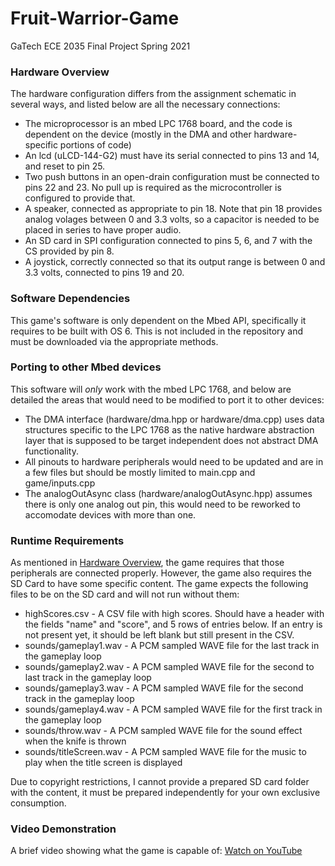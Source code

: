 # Fruit-Warrior-Game
GaTech ECE 2035 Final Project Spring 2021

### Hardware Overview
The hardware configuration differs from the assignment schematic in several ways, and listed below are all the necessary connections:
* The microprocessor is an mbed LPC 1768 board, and the code is dependent on the device (mostly in the DMA and other hardware-specific portions of code)
* An lcd (uLCD-144-G2) must have its serial connected to pins 13 and 14, and reset to pin 25.
* Two push buttons in an open-drain configuration must be connected to pins 22 and 23. No pull up is required as the microcontroller is configured to provide that.
* A speaker, connected as appropriate to pin 18. Note that pin 18 provides analog volages between 0 and 3.3 volts, so a capacitor is needed to be placed in series to have proper audio.
* An SD card in SPI configuration connected to pins 5, 6, and 7 with the CS provided by pin 8.
* A joystick, correctly connected so that its output range is between 0 and 3.3 volts, connected to pins 19 and 20.

### Software Dependencies
This game's software is only dependent on the Mbed API, specifically it requires to be built with OS 6. This is not included in the repository and must be downloaded via the appropriate methods.

### Porting to other Mbed devices
This software will *only* work with the mbed LPC 1768, and below are detailed the areas that would need to be modified to port it to other devices:
* The DMA interface (hardware/dma.hpp or hardware/dma.cpp) uses data structures specific to the LPC 1768 as the native hardware abstraction layer that is supposed to be target independent does not abstract DMA functionality.
* All pinouts to hardware peripherals would need to be updated and are in a few files but should be mostly limited to main.cpp and game/inputs.cpp
* The analogOutAsync class (hardware/analogOutAsync.hpp) assumes there is only one analog out pin, this would need to be reworked to accomodate devices with more than one.

### Runtime Requirements
As mentioned in [Hardware Overview](readme.md#Hardware%20Overview), the game requires that those peripherals are connected properly. However, the game also requires the SD Card to have some specific content.
The game expects the following files to be on the SD card and will not run without them:
* highScores.csv - A CSV file with high scores. Should have a header with the fields "name" and "score", and 5 rows of entries below. If an entry is not present yet, it should be left blank but still present in the CSV.
* sounds/gameplay1.wav - A PCM sampled WAVE file for the last track in the gameplay loop
* sounds/gameplay2.wav - A PCM sampled WAVE file for the second to last track in the gameplay loop
* sounds/gameplay3.wav - A PCM sampled WAVE file for the second track in the gameplay loop
* sounds/gameplay4.wav - A PCM sampled WAVE file for the first track in the gameplay loop
* sounds/throw.wav - A PCM sampled WAVE file for the sound effect when the knife is thrown
* sounds/titleScreen.wav - A PCM sampled WAVE file for the music to play when the title screen is displayed

Due to copyright restrictions, I cannot provide a prepared SD card folder with the content, it must be prepared independently for your own exclusive consumption.

### Video Demonstration
A brief video showing what the game is capable of: [Watch on YouTube](https://youtu.be/k7781Y48_8A)
